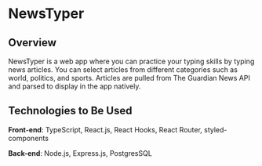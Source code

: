 # NewsTyper

## Overview
NewsTyper is a web app where you can practice your typing skills by typing news articles. You can select articles from different categories such as world, politics, and sports. Articles are pulled from The Guardian News API and parsed to display in the app natively. 

## Technologies to Be Used
**Front-end**: TypeScript, React.js, React Hooks, React Router, styled-components

**Back-end**: Node.js, Express.js, PostgresSQL
